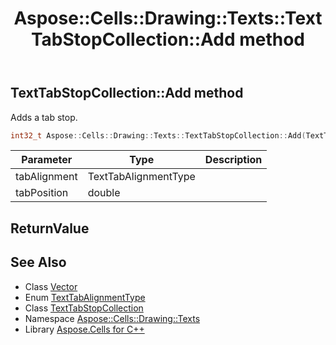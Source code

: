 ﻿---
title: Aspose::Cells::Drawing::Texts::TextTabStopCollection::Add method
linktitle: Add
second_title: Aspose.Cells for C++ API Reference
description: 'Aspose::Cells::Drawing::Texts::TextTabStopCollection::Add method. Adds a tab stop in C++.'
type: docs
weight: 600
url: /cpp/aspose.cells.drawing.texts/texttabstopcollection/add/
---
## TextTabStopCollection::Add method


Adds a tab stop.

```cpp
int32_t Aspose::Cells::Drawing::Texts::TextTabStopCollection::Add(TextTabAlignmentType tabAlignment, double tabPosition)
```


| Parameter | Type | Description |
| --- | --- | --- |
| tabAlignment | TextTabAlignmentType |  |
| tabPosition | double |  |

## ReturnValue



## See Also

* Class [Vector](../../../aspose.cells/vector/)
* Enum [TextTabAlignmentType](../../texttabalignmenttype/)
* Class [TextTabStopCollection](../)
* Namespace [Aspose::Cells::Drawing::Texts](../../)
* Library [Aspose.Cells for C++](../../../)
